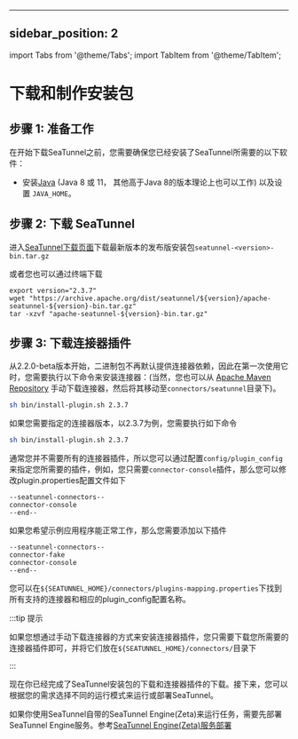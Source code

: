 ---

sidebar_position: 2
-------------------

import Tabs from '@theme/Tabs';
import TabItem from '@theme/TabItem';

# 下载和制作安装包

## 步骤 1: 准备工作

在开始下载SeaTunnel之前，您需要确保您已经安装了SeaTunnel所需要的以下软件：

* 安装[Java](https://www.java.com/en/download/) (Java 8 或 11， 其他高于Java 8的版本理论上也可以工作) 以及设置 `JAVA_HOME`。

## 步骤 2: 下载 SeaTunnel

进入[SeaTunnel下载页面](https://seatunnel.apache.org/download)下载最新版本的发布版安装包`seatunnel-<version>-bin.tar.gz`

或者您也可以通过终端下载

```shell
export version="2.3.7"
wget "https://archive.apache.org/dist/seatunnel/${version}/apache-seatunnel-${version}-bin.tar.gz"
tar -xzvf "apache-seatunnel-${version}-bin.tar.gz"
```

## 步骤 3: 下载连接器插件

从2.2.0-beta版本开始，二进制包不再默认提供连接器依赖，因此在第一次使用它时，您需要执行以下命令来安装连接器：(当然，您也可以从 [Apache Maven Repository](https://repo.maven.apache.org/maven2/org/apache/seatunnel/) 手动下载连接器，然后将其移动至`connectors/seatunnel`目录下)。

```bash
sh bin/install-plugin.sh 2.3.7
```

如果您需要指定的连接器版本，以2.3.7为例，您需要执行如下命令

```bash
sh bin/install-plugin.sh 2.3.7
```

通常您并不需要所有的连接器插件，所以您可以通过配置`config/plugin_config`来指定您所需要的插件，例如，您只需要`connector-console`插件，那么您可以修改plugin.properties配置文件如下

```plugin_config
--seatunnel-connectors--
connector-console
--end--
```

如果您希望示例应用程序能正常工作，那么您需要添加以下插件

```plugin_config
--seatunnel-connectors--
connector-fake
connector-console
--end--
```

您可以在`${SEATUNNEL_HOME}/connectors/plugins-mapping.properties`下找到所有支持的连接器和相应的plugin_config配置名称。

:::tip 提示

如果您想通过手动下载连接器的方式来安装连接器插件，您只需要下载您所需要的连接器插件即可，并将它们放在`${SEATUNNEL_HOME}/connectors/`目录下

:::

现在你已经完成了SeaTunnel安装包的下载和连接器插件的下载。接下来，您可以根据您的需求选择不同的运行模式来运行或部署SeaTunnel。

如果你使用SeaTunnel自带的SeaTunnel Engine(Zeta)来运行任务，需要先部署SeaTunnel Engine服务。参考[SeaTunnel Engine(Zeta)服务部署](deployment.md)
